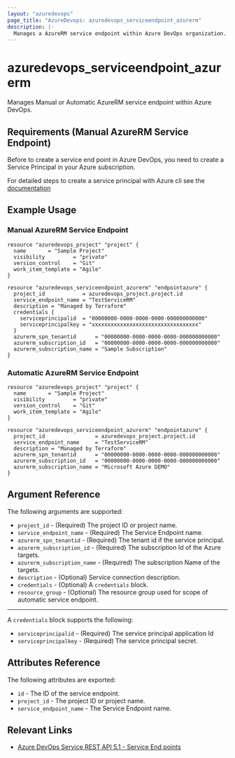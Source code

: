 ```yaml
---
layout: "azuredevops"
page_title: "AzureDevops: azuredevops_serviceendpoint_azurerm"
description: |-
  Manages a AzureRM service endpoint within Azure DevOps organization.
---
```


# azuredevops_serviceendpoint_azurerm

Manages Manual or Automatic AzureRM service endpoint within Azure DevOps.

## Requirements (Manual AzureRM Service Endpoint)

Before to create a service end point in Azure DevOps, you need to create a Service Principal in your Azure subscription.

For detailed steps to create a service principal with Azure cli see the [documentation](https://docs.microsoft.com/en-us/cli/azure/create-an-azure-service-principal-azure-cli?view=azure-cli-latest)

## Example Usage

### Manual AzureRM Service Endpoint

```hcl
resource "azuredevops_project" "project" {
  name       = "Sample Project"
  visibility         = "private"
  version_control    = "Git"
  work_item_template = "Agile"
}

resource "azuredevops_serviceendpoint_azurerm" "endpointazure" {
  project_id            = azuredevops_project.project.id
  service_endpoint_name = "TestServiceRM"
  description = "Managed by Terraform" 
  credentials {
    serviceprincipalid  = "00000000-0000-0000-0000-000000000000"
    serviceprincipalkey = "xxxxxxxxxxxxxxxxxxxxxxxxxxxxxxxxxx"
  }
  azurerm_spn_tenantid      = "00000000-0000-0000-0000-000000000000"
  azurerm_subscription_id   = "00000000-0000-0000-0000-000000000000"
  azurerm_subscription_name = "Sample Subscription"
}
```

### Automatic AzureRM Service Endpoint

```hcl
resource "azuredevops_project" "project" {
  name       = "Sample Project"
  visibility         = "private"
  version_control    = "Git"
  work_item_template = "Agile"
}

resource "azuredevops_serviceendpoint_azurerm" "endpointazure" {
  project_id                = azuredevops_project.project.id
  service_endpoint_name     = "TestServiceRM"
  description = "Managed by Terraform" 
  azurerm_spn_tenantid      = "00000000-0000-0000-0000-000000000000"
  azurerm_subscription_id   = "00000000-0000-0000-0000-000000000000"
  azurerm_subscription_name = "Microsoft Azure DEMO"
}
```

## Argument Reference

The following arguments are supported:

- `project_id` - (Required) The project ID or project name.
- `service_endpoint_name` - (Required) The Service Endpoint name.
- `azurerm_spn_tenantid` - (Required) The tenant id if the service principal.
- `azurerm_subscription_id` - (Required) The subscription Id of the Azure targets.
- `azurerm_subscription_name` - (Required) The subscription Name of the targets.
- `description` - (Optional) Service connection description.
- `credentials` - (Optional) A `credentials` block.
- `resource_group` - (Optional) The resource group used for scope of automatic service endpoint.

---

A `credentials` block supports the following:

- `serviceprincipalid` - (Required) The service principal application Id
- `serviceprincipalkey` - (Required) The service principal secret.

## Attributes Reference

The following attributes are exported:

- `id` - The ID of the service endpoint.
- `project_id` - The project ID or project name.
- `service_endpoint_name` - The Service Endpoint name.

## Relevant Links

- [Azure DevOps Service REST API 5.1 - Service End points](https://docs.microsoft.com/en-us/rest/api/azure/devops/serviceendpoint/endpoints?view=azure-devops-rest-5.1)
